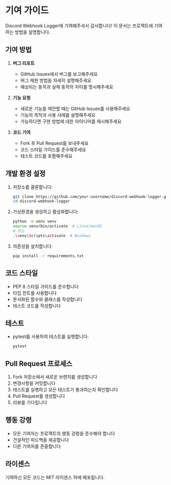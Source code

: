 # 기여 가이드

Discord Webhook Logger에 기여해주셔서 감사합니다! 이 문서는 프로젝트에 기여하는 방법을 설명합니다.

## 기여 방법

1. **버그 리포트**
   - GitHub Issues에서 버그를 보고해주세요
   - 버그 재현 방법을 자세히 설명해주세요
   - 예상되는 동작과 실제 동작의 차이를 명시해주세요

2. **기능 요청**
   - 새로운 기능을 제안할 때는 GitHub Issues를 사용해주세요
   - 기능의 목적과 사용 사례를 설명해주세요
   - 가능하다면 구현 방법에 대한 아이디어를 제시해주세요

3. **코드 기여**
   - Fork 후 Pull Request를 보내주세요
   - 코드 스타일 가이드를 준수해주세요
   - 테스트 코드를 포함해주세요

## 개발 환경 설정

1. 저장소를 클론합니다:
   ```bash
   git clone https://github.com/your-username/discord-webhook-logger.git
   cd discord-webhook-logger
   ```

2. 가상환경을 생성하고 활성화합니다:
   ```bash
   python -m venv venv
   source venv/bin/activate  # Linux/macOS
   # 또는
   .\venv\Scripts\activate  # Windows
   ```

3. 의존성을 설치합니다:
   ```bash
   pip install -r requirements.txt
   ```

## 코드 스타일

- PEP 8 스타일 가이드를 준수합니다
- 타입 힌트를 사용합니다
- 문서화된 함수와 클래스를 작성합니다
- 테스트 코드를 작성합니다

## 테스트

- pytest를 사용하여 테스트를 실행합니다:
  ```bash
  pytest
  ```

## Pull Request 프로세스

1. Fork 저장소에서 새로운 브랜치를 생성합니다
2. 변경사항을 커밋합니다
3. 테스트를 실행하고 모든 테스트가 통과하는지 확인합니다
4. Pull Request를 생성합니다
5. 리뷰를 기다립니다

## 행동 강령

- 모든 기여자는 프로젝트의 행동 강령을 준수해야 합니다
- 건설적인 피드백을 제공합니다
- 다른 기여자를 존중합니다

## 라이센스

기여하신 모든 코드는 MIT 라이센스 하에 배포됩니다. 